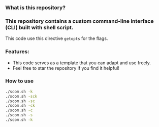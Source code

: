 ### What is this repository?

### This repository contains a custom command-line interface (CLI) built with shell script.

This code use this directive `getopts` for the flags.

### Features:

- This code serves as a template that you can adapt and use freely.
- Feel free to star the repository if you find it helpful!

### How to use

```bash
./scom.sh -k
./scom.sh -sck
./scom.sh -sc
./scom.sh -ck
./scom.sh -c
./scom.sh -s
./scom.sh -k
```


